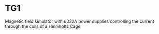 # TG1
Magnetic field simulator with 6032A power supplies controlling the current through the coils of a Helmholtz Cage
